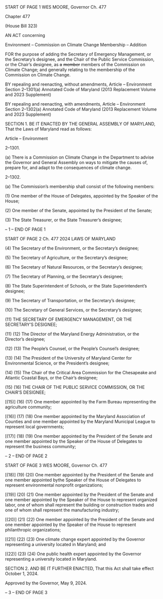 START OF PAGE 1
WES MOORE, Governor Ch. 477

Chapter 477

(House Bill 323)

AN ACT concerning

Environment – Commission on Climate Change Membership – Addition

FOR the purpose of adding the Secretary of Emergency Management, or the Secretary’s
designee, and the Chair of the Public Service Commission, or the Chair’s designee,
as ~~a~~ ~~member~~ members of the Commission on Climate Change; and generally relating
to the membership of the Commission on Climate Change.

BY repealing and reenacting, without amendments,
Article – Environment
Section 2–1301(a)
Annotated Code of Maryland
(2013 Replacement Volume and 2023 Supplement)

BY repealing and reenacting, with amendments,
Article – Environment
Section 2–1302(a)
Annotated Code of Maryland
(2013 Replacement Volume and 2023 Supplement)

SECTION 1. BE IT ENACTED BY THE GENERAL ASSEMBLY OF MARYLAND,
That the Laws of Maryland read as follows:

Article – Environment

2–1301.

(a) There is a Commission on Climate Change in the Department to advise the
Governor and General Assembly on ways to mitigate the causes of, prepare for, and adapt
to the consequences of climate change.

2–1302.

(a) The Commission’s membership shall consist of the following members:

(1) One member of the House of Delegates, appointed by the Speaker of the
House;

(2) One member of the Senate, appointed by the President of the Senate;

(3) The State Treasurer, or the State Treasurer’s designee;

– 1 –
END OF PAGE 1

START OF PAGE 2
Ch. 477 2024 LAWS OF MARYLAND

(4) The Secretary of the Environment, or the Secretary’s designee;

(5) The Secretary of Agriculture, or the Secretary’s designee;

(6) The Secretary of Natural Resources, or the Secretary’s designee;

(7) The Secretary of Planning, or the Secretary’s designee;

(8) The State Superintendent of Schools, or the State Superintendent’s
designee;

(9) The Secretary of Transportation, or the Secretary’s designee;

(10) The Secretary of General Services, or the Secretary’s designee;

(11) THE SECRETARY OF EMERGENCY MANAGEMENT, OR THE
SECRETARY’S DESIGNEE;

(11) (12) The Director of the Maryland Energy Administration, or the
Director’s designee;

(12) (13) The People’s Counsel, or the People’s Counsel’s designee;

(13) (14) The President of the University of Maryland Center for
Environmental Science, or the President’s designee;

(14) (15) The Chair of the Critical Area Commission for the Chesapeake
and Atlantic Coastal Bays, or the Chair’s designee;

(15) (16) THE CHAIR OF THE PUBLIC SERVICE COMMISSION, OR THE
CHAIR’S DESIGNEE;

[(15)] (16) (17) One member appointed by the Farm Bureau representing
the agriculture community;

[(16)] (17) (18) One member appointed by the Maryland Association of
Counties and one member appointed by the Maryland Municipal League to represent local
governments;

[(17)] (18) (19) One member appointed by the President of the Senate and
one member appointed by the Speaker of the House of Delegates to represent the business
community;

– 2 –
END OF PAGE 2

START OF PAGE 3
WES MOORE, Governor Ch. 477

[(18)] (19) (20) One member appointed by the President of the Senate and
one member appointed bythe Speaker of the House of Delegates to represent
environmental nonprofit organizations;

[(19)] (20) (21) One member appointed by the President of the Senate and
one member appointed by the Speaker of the House to represent organized labor, one of
whom shall represent the building or construction trades and one of whom shall represent
the manufacturing industry;

[(20)] (21) (22) One member appointed by the President of the Senate and
one member appointed by the Speaker of the House to represent philanthropic
organizations;

[(21)] (22) (23) One climate change expert appointed by the Governor
representing a university located in Maryland; and

[(22)] (23) (24) One public health expert appointed by the Governor
representing a university located in Maryland.

SECTION 2. AND BE IT FURTHER ENACTED, That this Act shall take effect
October 1, 2024.

Approved by the Governor, May 9, 2024.

– 3 –
END OF PAGE 3